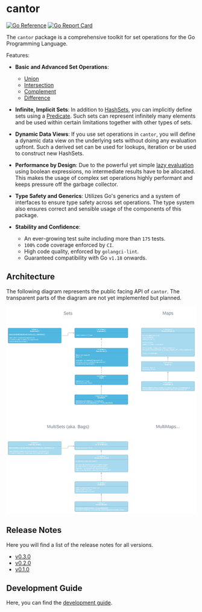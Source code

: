 # cantor

[![Go Reference](https://pkg.go.dev/badge/github.com/frederik-jatzkowski/cantor.svg)](https://pkg.go.dev/github.com/frederik-jatzkowski/cantor)
[![Go Report Card](https://goreportcard.com/badge/github.com/frederik-jatzkowski/cantor)](https://goreportcard.com/report/github.com/frederik-jatzkowski/cantor)

The `cantor` package is a comprehensive toolkit for set operations for the Go Programming Language.

Features:

- **Basic and Advanced Set Operations**:

  - [Union](<https://en.wikipedia.org/wiki/Union_(set_theory)>)
  - [Intersection](<https://en.wikipedia.org/wiki/Intersection_(set_theory)>)
  - [Complement](<https://en.wikipedia.org/wiki/Complement_(set_theory)>)
  - [Difference](<https://en.wikipedia.org/wiki/Complement_(set_theory)#Relative_complement>)
  <!-- - [Symmetric Difference](https://en.wikipedia.org/wiki/Symmetric_difference)
  - [Equality](https://proofwiki.org/wiki/Definition:Set_Equality) and [Comparisons](https://en.wikipedia.org/wiki/Subset) -->

- **Infinite, Implicit Sets**:
  In addition to [HashSets](https://go.dev/blog/maps), you can implicitly define sets using a [Predicate](https://proofwiki.org/wiki/Definition:Set/Definition_by_Predicate).
  Such sets can represent infinitely many elements and be used within certain limitations together with other types of sets.

- **Dynamic Data Views**:
  If you use set operations in `cantor`, you will define a dynamic data view on the underlying sets without doing any evaluation upfront.
  Such a derived set can be used for lookups, iteration or be used to construct new HashSets.

- **Performance by Design**:
  Due to the powerful yet simple [lazy evaluation](https://en.wikipedia.org/wiki/Lazy_evaluation) using boolean expressions, no intermediate results have to be allocated.
  This makes the usage of complex set operations highly performant and keeps pressure off the garbage collector.

- **Type Safety and Generics**:
  Utilizes Go's generics and a system of interfaces to ensure type safety across set operations. The type system also ensures correct and sensible usage of the components of this package.

- **Stability and Confidence**:

  - An ever-growing test suite including more than `175` tests.
  - `100%` code coverage enforced by `CI`.
  - High code quality, enforced by `golangci-lint`.
  - Guaranteed compatibility with Go `v1.18` onwards.

<!-- - **Extensibility**:
The exposed interfaces can be implemented  -->

## Architecture

The following diagram represents the public facing API of `cantor`. The transparent parts of the diagram are not yet implemented but planned.

![Architecture of the public API](/docs/media/public_architecture.svg)

## Release Notes

Here you will find a list of the release notes for all versions.

- [v0.3.0](docs/releases/v0.3.0.md)
- [v0.2.0](docs/releases/v0.2.0.md)
- [v0.1.0](docs/releases/v0.1.0.md)

## Development Guide

Here, you can find the [development guide](docs/development/guide.md).
